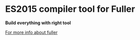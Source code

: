 # ES2015 compiler tool for Fuller #
**Build everything with right tool**

[For more info about fuller](https://github.com/fullerjs/fuller)

